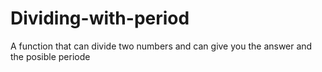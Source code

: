 # Dividing-with-period
A function that can divide two numbers and can give you the answer and the posible periode
